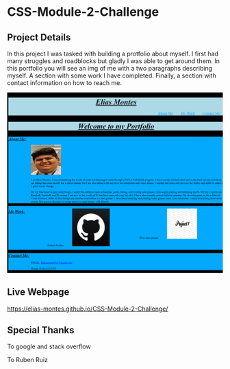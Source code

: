 # CSS-Module-2-Challenge

## Project Details
    
In this project I was tasked with building a protfolio about myself. I first had many struggles and roadblocks but gladly I was able to get around them. In this portfolio you will see an img of me with a two paragraphs describing myself. A section with some work I have completed. Finally, a section with contact information on how to reach me. 

![](./Images/Portfolio-img.png)

## Live Webpage
https://elias-montes.github.io/CSS-Module-2-Challenge/

## Special Thanks

To google and stack overflow

To Ruben Ruiz